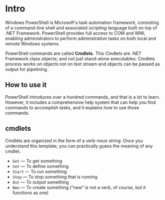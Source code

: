 # Intro

Windows PowerShell is Microsoft's task automation framework, consisting of a command-line shell and associated scripting language built on top of .NET Framework. PowerShell provides full access to COM and WMI, enabling administrators to perform administrative tasks on both local and remote Windows systems.

PowerShell commands are called **Cmdlets**. This Cmdlets are .NET Framework class objects; and not just stand-alone executables. Cmdlets process works on objects not on text stream and objects can be passed as output for pipelining.

## How to use it

PowerShell introduces over a hundred commands, and that is a lot to learn. However, it includes a comprehensive help system that can help you find commands to accomplish tasks, and it explains how to use those commands.

## cmdlets

Cmdlets are organized in the form of a verb-noun string. Once you understand this template, you can practically guess the meaning of any cmdlet.

* `Get` — To get something
* `Set` — To define something
* `Start` — To run something
* `Stop` — To stop something that is running
* `Out` — To output something
* `New` — To create something (“new” is not a verb, of course, but it functions as one)
